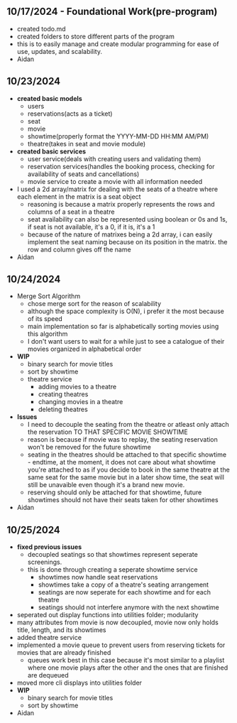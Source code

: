 ## 10/17/2024 - Foundational Work(pre-program)
- created todo.md
- created folders to store different parts of the program
- this is to easily manage and create modular programming for ease of use, updates, and scalability.
- Aidan

## 10/23/2024
- **created basic models**
    - users
    - reservations(acts as a ticket)
    - seat
    - movie
    - showtime(properly format the YYYY-MM-DD HH:MM AM/PM)
    - theatre(takes in seat and movie module)
- **created basic services**
    - user service(deals with creating users and validating them)
    - reservation services(handles the booking process, checking for availability of seats and cancellations)
    - movie service to create a movie with all information needed
- I used a 2d array/matrix for dealing with the seats of a theatre where each element in the matrix is a seat object
    - reasoning is because a matrix properly represents the rows and columns of a seat in a theatre
    - seat availability can also be represented using boolean or 0s and 1s, if seat is not available, it's a 0, if it is, it's a 1
    - because of the nature of matrixes being a 2d array, i can easily implement the seat naming because on its position in the matrix. the row and column gives off the name
- Aidan

## 10/24/2024
- Merge Sort Algorithm
    - chose merge sort for the reason of scalability
    - although the space complexity is O(N), i prefer it the most because of its speed
    - main implementation so far is alphabetically sorting movies using this algorithm
    - I don't want users to wait for a while just to see a catalogue of their movies organized in alphabetical order
- **WIP**
    - binary search for movie titles
    - sort by showtime
    - theatre service
        - adding movies to a theatre
        - creating theatres
        - changing movies in a theatre
        - deleting theatres
- **Issues**
    - I need to decouple the seating from the theatre or atleast only attach the reservation TO THAT SPECIFIC MOVIE SHOWTIME
    - reason is because if movie was to replay, the seating reservation won't be removed for the future showtime
    - seating in the theatres should be attached to that specific showtime - endtime, at the moment, it does not care about what showtime you're attached to as if you decide to book in the same theatre at the same seat for the same movie but in a later show time, the seat will still be unavaible even though it's a brand new movie.
    - reserving should only be attached for that showtime, future showtimes should not have their seats taken for other showtimes
- Aidan

## 10/25/2024
- **fixed previous issues**
    - decoupled seatings so that showtimes represent seperate screenings.
    - this is done through creating a seperate showtime service
        - showtimes now handle seat reservations
        - showtimes take a copy of a theatre's seating arrangement
        - seatings are now seperate for each showtime and for each theatre
        - seatings should not interfere anymore with the next showtime
- seperated out display functions into utilities folder; modularity
- many attributes from movie is now decoupled, movie now only holds title, length, and its showtimes
- added theatre service
- implemented a movie queue to prevent users from reserving tickets for movies that are already finished
    - queues work best in this case because it's most similar to a playlist where one movie plays after the other and the ones that are finished are dequeued
- moved more cli displays into utilities folder
- **WIP**
    - binary search for movie titles
    - sort by showtime
- Aidan